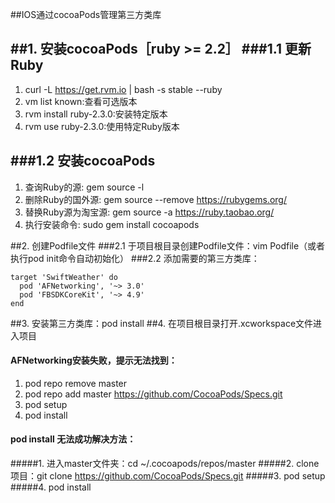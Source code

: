 ##IOS通过cocoaPods管理第三方类库

##1. 安装cocoaPods［ruby >= 2.2］
###1.1 更新Ruby
-------------------------------
1. curl -L https://get.rvm.io | bash -s stable --ruby
2. vm list known:查看可选版本
3. rvm install ruby-2.3.0:安装特定版本
4. rvm use ruby-2.3.0:使用特定Ruby版本

###1.2 安装cocoaPods
-------------------------------
1. 查询Ruby的源: gem source -l
2. 删除Ruby的国外源: gem source --remove https://rubygems.org/
3. 替换Ruby源为淘宝源: gem source -a https://ruby.taobao.org/
4. 执行安装命令: sudo gem install cocoapods

##2. 创建Podfile文件
###2.1 于项目根目录创建Podfile文件：vim Podfile（或者执行pod init命令自动初始化）
###2.2 添加需要的第三方类库：
```
target 'SwiftWeather' do
  pod 'AFNetworking', '~> 3.0'
  pod 'FBSDKCoreKit', '~> 4.9'
end
```
##3. 安装第三方类库：pod install 
##4. 在项目根目录打开.xcworkspace文件进入项目

#### AFNetworking安装失败，提示无法找到：
1. pod repo remove master
2. pod repo add master https://github.com/CocoaPods/Specs.git
3. pod setup
4. pod install

#### pod install 无法成功解决方法：
#####1. 进入master文件夹：cd ~/.cocoapods/repos/master
#####2. clone项目：git clone https://github.com/CocoaPods/Specs.git 
#####3. pod setup
#####4. pod install
